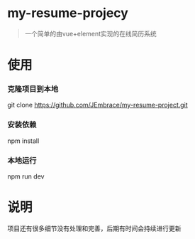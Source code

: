 # my-resume-projecy

> 一个简单的由vue+element实现的在线简历系统

# 使用

### 克隆项目到本地
git clone https://github.com/JEmbrace/my-resume-project.git

### 安装依赖

npm install

### 本地运行
npm run dev

# 说明
项目还有很多细节没有处理和完善，后期有时间会持续进行更新